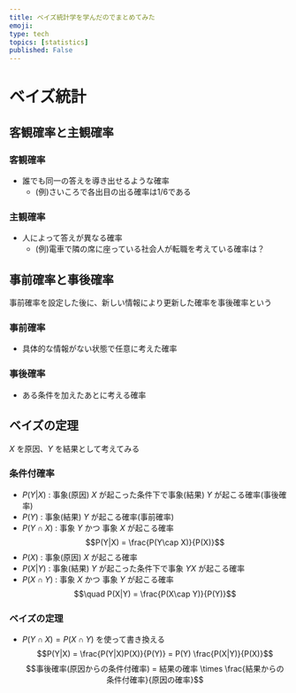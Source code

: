```yaml
---
title: ベイズ統計学を学んだのでまとめてみた
emoji: 
type: tech
topics: [statistics]
published: False
---
```


# ベイズ統計

## 客観確率と主観確率
### 客観確率
- 誰でも同一の答えを導き出せるような確率
  - (例)さいころで各出目の出る確率は1/6である
### 主観確率
- 人によって答えが異なる確率
  - (例)電車で隣の席に座っている社会人が転職を考えている確率は？

## 事前確率と事後確率
事前確率を設定した後に、新しい情報により更新した確率を事後確率という
### 事前確率
- 具体的な情報がない状態で任意に考えた確率
### 事後確率
- ある条件を加えたあとに考える確率

## ベイズの定理
$X$ を原因、$Y$ を結果として考えてみる
### 条件付確率
- $P(Y|X)$ : 事象(原因) $X$ が起こった条件下で事象(結果) $Y$ が起こる確率(事後確率)
- $P(Y)$ : 事象(結果) $Y$ が起こる確率(事前確率)
- $P(Y\cap X)$ : 事象 $Y$ かつ 事象 $X$ が起こる確率
$$P(Y|X) = \frac{P(Y\cap X)}{P(X)}$$
- $P(X)$ : 事象(原因) $X$ が起こる確率
- $P(X|Y)$ : 事象(結果) $Y$ が起こった条件下で事象 $YX$ が起こる確率
- $P(X\cap Y)$ : 事象 $X$ かつ 事象 $Y$ が起こる確率
$$\quad P(X|Y) = \frac{P(X\cap Y)}{P(Y)}$$
### ベイズの定理
- $P(Y\cap X)=P(X\cap Y)$ を使って書き換える
$$P(Y|X) = \frac{P(Y|X)P(X)}{P(Y)} = P(Y) \frac{P(X|Y)}{P(X)}$$
$$事後確率(原因からの条件付確率) = 結果の確率 \times \frac{結果からの条件付確率}{原因の確率}$$